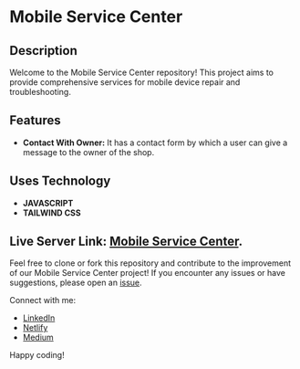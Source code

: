 # Mobile Service Center

## Description
Welcome to the Mobile Service Center repository! This project aims to provide comprehensive services for mobile device repair and troubleshooting.

## Features
- **Contact With Owner:** It has a contact form by which a user can give a message to the owner of the shop.

## Uses Technology
- **JAVASCRIPT**
- **TAILWIND CSS**

## Live Server Link: [Mobile Service Center](https://zamanmonirbu.github.io/mobile-servicing-center/).

Feel free to clone or fork this repository and contribute to the improvement of our Mobile Service Center project! If you encounter any issues or have suggestions, please open an [issue](https://github.com/zamanmonirbu/mobile-servicing-center/issues).

Connect with me:
- [LinkedIn](www.linkedin.com/in/mdmoniruzzamanbu)
- [Netlify](https://moniruzzamanbu.netlify.app/)
- [Medium](https://medium.com/@zamanmonirbu)

Happy coding!
